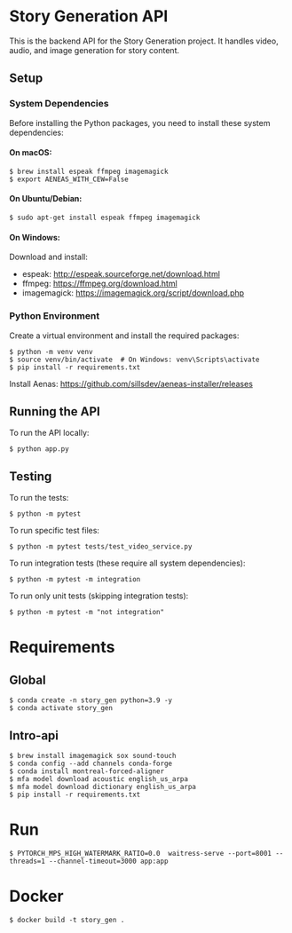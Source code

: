 # Story Generation API

This is the backend API for the Story Generation project. It handles video, audio, and image generation for story content.

## Setup

### System Dependencies

Before installing the Python packages, you need to install these system dependencies:

#### On macOS:
```
$ brew install espeak ffmpeg imagemagick
$ export AENEAS_WITH_CEW=False
```

#### On Ubuntu/Debian:
```
$ sudo apt-get install espeak ffmpeg imagemagick
```

#### On Windows:
Download and install:
- espeak: http://espeak.sourceforge.net/download.html
- ffmpeg: https://ffmpeg.org/download.html
- imagemagick: https://imagemagick.org/script/download.php

### Python Environment

Create a virtual environment and install the required packages:

```
$ python -m venv venv
$ source venv/bin/activate  # On Windows: venv\Scripts\activate
$ pip install -r requirements.txt
```

Install Aenas:
https://github.com/sillsdev/aeneas-installer/releases

## Running the API

To run the API locally:

```
$ python app.py
```

## Testing

To run the tests:

```
$ python -m pytest
```

To run specific test files:

```
$ python -m pytest tests/test_video_service.py
```

To run integration tests (these require all system dependencies):

```
$ python -m pytest -m integration
```

To run only unit tests (skipping integration tests):

```
$ python -m pytest -m "not integration"
```

# Requirements

## Global
```
$ conda create -n story_gen python=3.9 -y
$ conda activate story_gen
```

## Intro-api
```
$ brew install imagemagick sox sound-touch
$ conda config --add channels conda-forge
$ conda install montreal-forced-aligner
$ mfa model download acoustic english_us_arpa 
$ mfa model download dictionary english_us_arpa 
$ pip install -r requirements.txt
```

# Run
```
$ PYTORCH_MPS_HIGH_WATERMARK_RATIO=0.0  waitress-serve --port=8001 --threads=1 --channel-timeout=3000 app:app
```

# Docker
```
$ docker build -t story_gen .
```